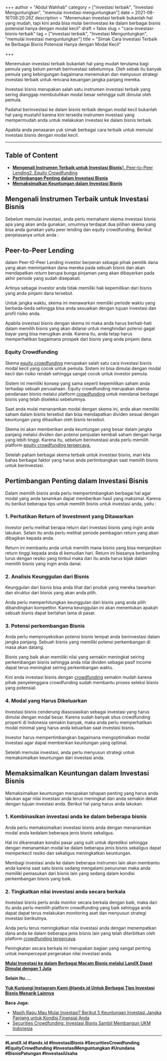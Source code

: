 +++
author = "Abdul Wahhab"
category = ["investasi terbaik", "Investasi Menguntungkan", "memulai investasi menguntungkan"]
date = 2021-08-16T08:20:26Z
description = "Menemukan investasi terbaik bukanlah hal yang mudah, tapi kini anda bisa mulai berinvestasi ke dalam berbagai bisnis potensial hanya dengan modal kecil"
draft = false
slug = "cara-investasi-bisnis-terbaik"
tag = ["investasi terbaik", "Investasi Menguntungkan", "memulai investasi menguntungkan"]
title = "Simak Cara Investasi Terbaik ke Berbagai Bisnis Potensial Hanya dengan Modal Kecil"

+++


Menemukan investasi terbaik bukanlah hal yang mudah terutama bagi pemula yang belum pernah berinvestasi sebelumnya. Oleh sebab itu banyak pemula yang kebingungan bagaimana menemukan dan menyusun strategi investasi terbaik untuk rencana keuangan jangka panjang mereka.

Investasi bisnis merupakan salah satu instrumen investasi terbaik yang sering dianggap membutuhkan modal besar sehingga sulit dimulai oleh pemula.

Padahal berinvestasi ke dalam bisnis terbaik dengan modal kecil bukanlah hal yang mustahil karena kini tersedia  instrumen investasi yang mempermudah anda untuk melakukan investasi ke dalam bisnis terbaik.

Apabila anda penasaran yuk simak berbagai cara terbaik untuk memulai investasi bisnis dengan modal kecil.

---

## Table of Content

* **[Mengenali Instrumen Terbaik untuk Investasi Bisnis](#mengenali-instrumen-terbaik-untuk-investasi-bisnis)**[1. Peer-to-Peer Lending](#1-peer-to-peer-lending)[2. Equity Crowdfunding](#2-equity-crowdfunding)
* [**Pertimbangan Penting dalam Investasi Bisnis**](#pertimbangan-penting-dalam-investasi-bisnis)
* **[Memaksimalkan Keuntungan dalam Investasi Bisnis](#memaksimalkan-keuntungan-dalam-investasi-bisnis)**

## **Mengenali Instrumen Terbaik untuk Investasi Bisnis**

Sebelum memulai investasi, anda perlu memahami skema investasi bisnis apa yang akan anda gunakan, umumnya terdapat dua pilihan skema yang bisa anda gunakan yaitu peer lending dan equity crowdfunding. Berikut penjelasanya untuk anda :

## Peer-to-Peer Lending

dalam Peer-t0-Peer Lending investor berperan sebagai pihak pemilik dana yang akan meminjamkan dana mereka pada sebuah bisnis dan akan mendapatkan _return_ berupa bunga pinjaman yang akan dibayarkan pada akhir periode yang sudah disepakati.

Artinya sebagai investor anda tidak memiliki hak kepemilikan dari bisnis yang anda pinjami dana tersebut.

Untuk jangka waktu, skema ini menawarkan memiliki periode waktu yang berbeda-beda sehingga bisa anda sesuaikan dengan tujuan investasi dan profil risiko anda.

Apabila investasi bisnis dengan skema ini maka anda harus berhati-hati dalam memilih bisnis yang akan didanai untuk menghindari potensi gagal bayar yang bisa merugikan anda. Karena itu, anda tetap harus memperhatikan bagaimana prospek dari bisnis yang anda pinjami dana.

### **Equity Crowdfunding**

Skema [equity crowdfunding](https://landx.id/) merupakan salah satu cara investasi bisnis modal kecil yang cocok untuk pemula. Sistem ini bisa dimulai dengan modal kecil dan risiko rendah sehingga sangat cocok untuk investor pemula.

Sistem ini memiliki konsep yang sama seperti kepemilikan saham anda terhadap sebuah perusahaan. Equity crowdfunding merupakan skema pendanaan bisnis melalui platform [crowdfunding](https://landx.id/) untuk mendanai berbagai bisnis yang telah diseleksi sebelumnya.

Saat anda mulai menanamkan modal dengan skema ini, anda akan memiliki saham dalam bisnis tersebut dan bisa mendapatkan dividen sesuai dengan keuntungan yang dihasilkan oleh bisnis tersebut.

Skema ini akan memberikan anda keuntungan yang besar dalam jangka panjang melalui dividen dan potensi penjualan kembali saham dengan harga yang lebih tinggi. Karena itu, sebelum berinvestasi anda perlu memilih platform [equity crowdfunding terpercaya.](https://landx.id/)

Setelah paham berbagai skema terbaik untuk investasi bisnis, mari kita bahas berbagai faktor yang harus anda pertimbangkan saat memilih bisnis untuk berinvestasi.

## Pertimbangan Penting dalam Investasi Bisnis

Dalam memilih bisnis anda perlu mempertimbangkan berbagai hal agar modal yang anda tanamkan dapat memberikan hasil yang maksimal. Karena itu berikut beberapa tips untuk memilih bisnis untuk investasi anda, yaitu :

### 1. Perhatikan Return of Investment yang Ditawarkan

Investor perlu melihat berapa return dari investasi bisnis yang ingin anda lakukan. Selain itu anda perlu melihat periode pembagian return yang akan dibagikan kepada anda.

Return ini membantu anda untuk memilih mana bisnis yang bisa menjanjikan return tinggi kepada anda di kemudian hari. Return ini biasanya berbanding lurus dengan resiko yang timbul maka dari itu anda harus bijak dalam memilih bisnis yang ingin anda danai.

### 2. Analisis Keunggulan dari Bisnis

Keunggulan dari bisnis bisa anda lihat dari produk yang mereka tawarkan dan struktur dari bisnis yang akan anda pilih.

Anda perlu memperhitungkan keunggulan dari bisnis yang anda pilih dibandingkan kompetitor. Karena keunggulan ini akan menentukan apakah sebuah bisnis dapat bertahan lama di pasar.

### 3. Potensi perkembangan Bisnis

Anda perlu memproyeksikan potensi bisnis tempat anda berinvestasi dalam jangka panjang. Sebuah bisnis yang memiliki potensi perkembangan di masa akan datang.

Bisnis yang baik akan memiliki nilai yang semakin meningkat seiring perkembangan bisnis sehingga anda nilai dividen sebagai pasif income dapat terus meningkat seiring perkembangan waktu.

Kini anda investasi bisnis dengan [crowdfunding](https://landx.id/) semakin mudah karena pihak penyelenggara crowdfunding sudah membantu proses seleksi bisnis yang potensial.

### 4. Modal yang Harus Dikeluarkan

Investasi bisnis cenderung diasosiasikan sebagai investasi yang harus dimulai dengan modal besar. Karena sudah banyak situs crowdfunding properti di Indonesia semakin banyak, maka anda perlu memperhatikan modal minimal yang harus anda keluarkan saat investasi bisnis.

Investor harus mempertimbangkan bagaimana mengoptimalkan modal investasi agar dapat memberikan keuntungan yang optimal.

Setelah memulai investasi, anda perlu menyusun strategi untuk memaksimalkan keuntungan dari investasi anda.

## **Memaksimalkan Keuntungan dalam Investasi Bisnis**

Memaksimalkan keuntungan merupakan tahapan penting yang harus anda lakukan agar nilai investasi anda terus meningkat dan anda semakin dekat dengan tujuan investasi anda. Berikut hal yang harus anda lakukan.

### 1. Kombinasikan investasi anda ke dalam beberapa bisnis

Anda perlu memaksimalkan investasi bisnis anda dengan menanamkan modal anda kedalam beberapa jenis bisnis sekaligus.

Hal ini dikarenakan kondisi pasar yang sulit untuk diprediksi sehingga dengan menanamkan modal ke dalam beberapa jenis bisnis sekaligus dapat memperkecil resiko dan sekaligus meningkatkan keuntungan.

Membagi investasi anda ke dalam beberapa instrumen lain akan membantu anda karena saat satu bisnis sedang mengalami penurunan maka anda memiliki pemasukan dari bisnis lain yang sedang dalam kondisi perkembangan bisnis yang baik.

### 2. Tingkatkan nilai investasi anda secara berkala

Investasi bisnis perlu anda monitor secara berkala dengan baik, maka dari itu anda perlu memilih platform crowdfunding yang baik sehingga anda dapat dapat terus melakukan monitoring aset dan menyusun strategi investasi berikutnya.

Anda perlu terus meningkatkan nilai investasi anda dengan menempatkan dana anda ke dalam beberapa jenis bisnis lain yang telah diterbitkan oleh platform [crowdfunding terpercaya](https://landx.id/).

Peningkatan secara berkala ini merupakan bagian yang sangat penting untuk mempercepat pergerakan nilai investasi anda.

[**Mulai Investasi ke dalam Berbagai Macam Bisnis melalui LandX Dapat Dimulai dengan 1 Juta**](https://landx.id/)

**Selain Itu....**

[**Yuk Kunjungi Instagram Kami @landx.id Untuk Berbagai Tips Investasi Bisnis Menarik Lainnya**](https://www.instagram.com/landx.id/?utm_medium=copy_link)

**Baca Juga:**

* [Masih Ragu Mau Mulai Investasi? Berikut 5 Keuntungan Investasi Jangka Panjang untuk Kondisi Finansial Anda](https://landx.id/blog/keuntungan-investasi-untuk-jangka-panjang/)
* [Securities Crowdfunding: Investasi Bisnis Sambil Membangun UKM Indonesia](https://landx.id/blog/investasi-umkm-melalui-securities-crowdfunding/)

---

**#LandX.id    #landx.id    #InvestasiBisnis    #SecuritiesCrowdfunding    #EquityCrowdfunding    #InvestasiMenguntungkan    #Urundana    #BisnisPatungan    #InvestasiUsaha**

